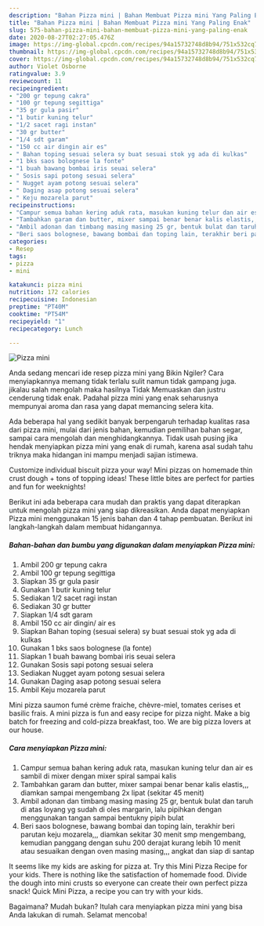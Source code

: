 ```yaml
---
description: "Bahan Pizza mini | Bahan Membuat Pizza mini Yang Paling Enak"
title: "Bahan Pizza mini | Bahan Membuat Pizza mini Yang Paling Enak"
slug: 575-bahan-pizza-mini-bahan-membuat-pizza-mini-yang-paling-enak
date: 2020-08-27T02:27:05.476Z
image: https://img-global.cpcdn.com/recipes/94a15732748d8b94/751x532cq70/pizza-mini-foto-resep-utama.jpg
thumbnail: https://img-global.cpcdn.com/recipes/94a15732748d8b94/751x532cq70/pizza-mini-foto-resep-utama.jpg
cover: https://img-global.cpcdn.com/recipes/94a15732748d8b94/751x532cq70/pizza-mini-foto-resep-utama.jpg
author: Violet Osborne
ratingvalue: 3.9
reviewcount: 11
recipeingredient:
- "200 gr tepung cakra"
- "100 gr tepung segittiga"
- "35 gr gula pasir"
- "1 butir kuning telur"
- "1/2 sacet ragi instan"
- "30 gr butter"
- "1/4 sdt garam"
- "150 cc air dingin air es"
- " Bahan toping sesuai selera sy buat sesuai stok yg ada di kulkas"
- "1 bks saos bolognese la fonte"
- "1 buah bawang bombai iris seuai selera"
- " Sosis sapi potong sesuai selera"
- " Nugget ayam potong sesuai selera"
- " Daging asap potong sesuai selera"
- " Keju mozarela parut"
recipeinstructions:
- "Campur semua bahan kering aduk rata, masukan kuning telur dan air es sambil di mixer dengan mixer spiral sampai kalis"
- "Tambahkan garam dan butter, mixer sampai benar benar kalis elastis,,, diamkan sampai mengembang 2x lipat (sekitar 45 menit)"
- "Ambil adonan dan timbang masing masing 25 gr, bentuk bulat dan taruh di atas loyang yg sudah di oles margarin, lalu pipihkan dengan menggunakan tangan sampai bentukny pipih bulat"
- "Beri saos bolognese, bawang bombai dan toping lain, terakhir beri parutan keju mozarela,,, diamkan sekitar 30 menit smp mengembang, kemudian panggang dengan suhu 200 derajat kurang lebih 10 menit atau sesuaikan dengan oven masing masing,,, angkat dan siap di santap"
categories:
- Resep
tags:
- pizza
- mini

katakunci: pizza mini 
nutrition: 172 calories
recipecuisine: Indonesian
preptime: "PT40M"
cooktime: "PT54M"
recipeyield: "1"
recipecategory: Lunch

---
```



![Pizza mini](https://img-global.cpcdn.com/recipes/94a15732748d8b94/751x532cq70/pizza-mini-foto-resep-utama.jpg)

Anda sedang mencari ide resep pizza mini yang Bikin Ngiler? Cara menyiapkannya memang tidak terlalu sulit namun tidak gampang juga. jikalau salah mengolah maka hasilnya Tidak Memuaskan dan justru cenderung tidak enak. Padahal pizza mini yang enak seharusnya mempunyai aroma dan rasa yang dapat memancing selera kita.

Ada beberapa hal yang sedikit banyak berpengaruh terhadap kualitas rasa dari pizza mini, mulai dari jenis bahan, kemudian pemilihan bahan segar, sampai cara mengolah dan menghidangkannya. Tidak usah pusing jika hendak menyiapkan pizza mini yang enak di rumah, karena asal sudah tahu triknya maka hidangan ini mampu menjadi sajian istimewa.

Customize individual biscuit pizza your way! Mini pizzas on homemade thin crust dough + tons of topping ideas! These little bites are perfect for parties and fun for weeknights!


Berikut ini ada beberapa cara mudah dan praktis yang dapat diterapkan untuk mengolah pizza mini yang siap dikreasikan. Anda dapat menyiapkan Pizza mini menggunakan 15 jenis bahan dan 4 tahap pembuatan. Berikut ini langkah-langkah dalam membuat hidangannya.

<!--inarticleads1-->

##### Bahan-bahan dan bumbu yang digunakan dalam menyiapkan Pizza mini:

1. Ambil 200 gr tepung cakra
1. Ambil 100 gr tepung segittiga
1. Siapkan 35 gr gula pasir
1. Gunakan 1 butir kuning telur
1. Sediakan 1/2 sacet ragi instan
1. Sediakan 30 gr butter
1. Siapkan 1/4 sdt garam
1. Ambil 150 cc air dingin/ air es
1. Siapkan  Bahan toping (sesuai selera) sy buat sesuai stok yg ada di kulkas
1. Gunakan 1 bks saos bolognese (la fonte)
1. Siapkan 1 buah bawang bombai iris seuai selera
1. Gunakan  Sosis sapi potong sesuai selera
1. Sediakan  Nugget ayam potong sesuai selera
1. Gunakan  Daging asap potong sesuai selera
1. Ambil  Keju mozarela parut


Mini pizza saumon fumé crème fraiche, chèvre-miel, tomates cerises et basilic frais. A mini pizza is fun and easy recipe for pizza night. Make a big batch for freezing and cold-pizza breakfast, too. We are big pizza lovers at our house. 

<!--inarticleads2-->

##### Cara menyiapkan Pizza mini:

1. Campur semua bahan kering aduk rata, masukan kuning telur dan air es sambil di mixer dengan mixer spiral sampai kalis
1. Tambahkan garam dan butter, mixer sampai benar benar kalis elastis,,, diamkan sampai mengembang 2x lipat (sekitar 45 menit)
1. Ambil adonan dan timbang masing masing 25 gr, bentuk bulat dan taruh di atas loyang yg sudah di oles margarin, lalu pipihkan dengan menggunakan tangan sampai bentukny pipih bulat
1. Beri saos bolognese, bawang bombai dan toping lain, terakhir beri parutan keju mozarela,,, diamkan sekitar 30 menit smp mengembang, kemudian panggang dengan suhu 200 derajat kurang lebih 10 menit atau sesuaikan dengan oven masing masing,,, angkat dan siap di santap


It seems like my kids are asking for pizza at. Try this Mini Pizza Recipe for your kids. There is nothing like the satisfaction of homemade food. Divide the dough into mini crusts so everyone can create their own perfect pizza snack! Quick Mini Pizza, a recipe you can try with your kids. 

Bagaimana? Mudah bukan? Itulah cara menyiapkan pizza mini yang bisa Anda lakukan di rumah. Selamat mencoba!
